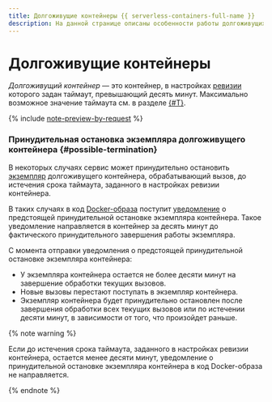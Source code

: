 ```yaml
---
title: Долгоживущие контейнеры {{ serverless-containers-full-name }}
description: На данной странице описаны особенности работы долгоживущих контейнеров {{ serverless-containers-name }} — контейнеров с таймаутом выполнения до одного часа.
---
```


# Долгоживущие контейнеры

_Долгоживущий контейнер_ — это контейнер, в настройках [ревизии](./container.md#revision) которого задан таймаут, превышающий десять минут. Максимально возможное значение таймаута см. в разделе [{#T}](./limits.md#serverless-containers-limits).

{% include [note-preview-by-request](../../_includes/note-preview-by-request.md) %}

### Принудительная остановка экземпляра долгоживущего контейнера {#possible-termination}

В некоторых случаях сервис может принудительно остановить [экземпляр](./container.md#scaling) долгоживущего контейнера, обрабатывающий вызов, до истечения срока таймаута, заданного в настройках ревизии контейнера.

В таких случаях в код [Docker-образа](../../container-registry/concepts/docker-image.md) поступит [уведомление](./termination-notifications.md#notify-when-active) о предстоящей принудительной остановке экземпляра контейнера. Такое уведомление направляется в контейнер за десять минут до фактического принудительного завершения работы экземпляра.

С момента отправки уведомления о предстоящей принудительной остановке экземпляра контейнера:

* У экземпляра контейнера остается не более десяти минут на завершение обработки текущих вызовов.
* Новые вызовы перестают поступать в экземпляр контейнера.
* Экземпляр контейнера будет принудительно остановлен после завершения обработки всех текущих вызовов или по истечении десяти минут, в зависимости от того, что произойдет раньше.

{% note warning %}

Если до истечения срока таймаута, заданного в настройках ревизии контейнера, остается менее десяти минут, уведомление о принудительной остановке экземпляра контейнера в код Docker-образа не направляется.

{% endnote %}